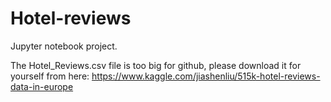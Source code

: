 # Hotel-reviews

Jupyter notebook project.

The Hotel_Reviews.csv file is too big for github, please download it for yourself from here: 
https://www.kaggle.com/jiashenliu/515k-hotel-reviews-data-in-europe

